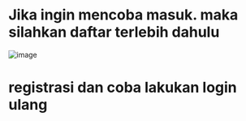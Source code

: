 # Jika ingin mencoba masuk. maka silahkan daftar terlebih dahulu

![image](https://github.com/user-attachments/assets/d72e1576-39f5-4fa0-b4df-1a452f0b1c8d)

# registrasi dan coba lakukan login ulang
